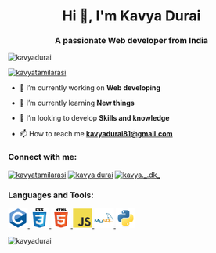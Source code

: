 <h1 align="center">Hi 👋, I'm Kavya Durai</h1>
<h3 align="center">A passionate Web developer from India</h3>

<p align="left"> <img src="https://komarev.com/ghpvc/?username=kavyadurai&label=Profile%20views&color=0e75b6&style=flat" alt="kavyadurai" /> </p>

<p align="left"> <a href="https://twitter.com/kavyatamilarasi" target="blank"><img src="https://img.shields.io/twitter/follow/kavyatamilarasi?logo=twitter&style=for-the-badge" alt="kavyatamilarasi" /></a> </p>

- 🔭 I’m currently working on **Web developing**

- 🌱 I’m currently learning **New things**

- 🤝 I’m looking to develop **Skills and knowledge**

- 📫 How to reach me **kavyadurai81@gmail.com**

<h3 align="left">Connect with me:</h3>
<p align="left">
<a href="https://twitter.com/kavyatamilarasi" target="blank"><img align="center" src="https://raw.githubusercontent.com/rahuldkjain/github-profile-readme-generator/master/src/images/icons/Social/twitter.svg" alt="kavyatamilarasi" height="30" width="40" /></a>
<a href="https://fb.com/kavya durai" target="blank"><img align="center" src="https://raw.githubusercontent.com/rahuldkjain/github-profile-readme-generator/master/src/images/icons/Social/facebook.svg" alt="kavya durai" height="30" width="40" /></a>
<a href="https://instagram.com/kavya._.dk_" target="blank"><img align="center" src="https://raw.githubusercontent.com/rahuldkjain/github-profile-readme-generator/master/src/images/icons/Social/instagram.svg" alt="kavya._.dk_" height="30" width="40" /></a>
</p>

<h3 align="left">Languages and Tools:</h3>
<p align="left"> <a href="https://www.cprogramming.com/" target="_blank" rel="noreferrer"> <img src="https://raw.githubusercontent.com/devicons/devicon/master/icons/c/c-original.svg" alt="c" width="40" height="40"/> </a> <a href="https://www.w3schools.com/css/" target="_blank" rel="noreferrer"> <img src="https://raw.githubusercontent.com/devicons/devicon/master/icons/css3/css3-original-wordmark.svg" alt="css3" width="40" height="40"/> </a> <a href="https://www.w3.org/html/" target="_blank" rel="noreferrer"> <img src="https://raw.githubusercontent.com/devicons/devicon/master/icons/html5/html5-original-wordmark.svg" alt="html5" width="40" height="40"/> </a> <a href="https://developer.mozilla.org/en-US/docs/Web/JavaScript" target="_blank" rel="noreferrer"> <img src="https://raw.githubusercontent.com/devicons/devicon/master/icons/javascript/javascript-original.svg" alt="javascript" width="40" height="40"/> </a> <a href="https://www.mysql.com/" target="_blank" rel="noreferrer"> <img src="https://raw.githubusercontent.com/devicons/devicon/master/icons/mysql/mysql-original-wordmark.svg" alt="mysql" width="40" height="40"/> </a> <a href="https://www.python.org" target="_blank" rel="noreferrer"> <img src="https://raw.githubusercontent.com/devicons/devicon/master/icons/python/python-original.svg" alt="python" width="40" height="40"/> </a> </p>

<p><img align="center" src="https://github-readme-stats.vercel.app/api/top-langs?username=kavyadurai&show_icons=true&locale=en&layout=compact" alt="kavyadurai" /></p>
